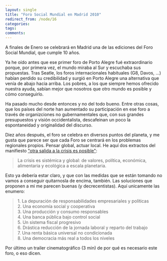 ```yaml
---
layout: single
title: "Foro Social Mundial en Madrid 2010"
redirect_from: /node/16
categories:
tags: 
comments: 
---
```

A finales de Enero se celebrará en Madrid una de las ediciones del Foro Social Mundial, que cumple 10 años.

Ya he oído antes que ese primer foro de Porto Alegre fué extraordinario porque, por primera vez, el mundo miraba al Sur y escuchaba sus propuestas. Tras Seatle, los foros internacionales habituales (G8, Davos, ...) habían perdido su credibilidad y surgió en Porto Alegre una alternativa que venía de abajo hacia arriba. Los pobres, a los que siempre hemos ofrecido nuestra ayuda, sabían mejor que nosotros que otro mundo es posible y cómo conseguirlo.

Ha pasado mucho desde entonces y no del todo bueno. Entre otras cosas, que los países del norte han aumentado su participación en ese foro a través de organizciones no gubernamentales que, con sus grandes presupuestos y visión occidentalista, descafeinan un poco la espontaneidad y originalidad del discurso.

Diez años después, el foro se celebra en diversos puntos del planeta, y me gusta que parece ser que cada Foro se centrará en los problemas regionales propios. Pensar global, actuar local. He aquí dos extractos del manifiesto ["otra salida a la crisis es posible"](http://www.fsmmadrid.org/web2/index.php/crisis/93-manifiesto-otra-salida-de-la-crisis-es-posible):

> La crisis es sistémica y global: de valores, política, económica, alimentaria y ecológica a escala planetaria.

Esto ya debería estar claro, y que con las medidas que se están tomando no vamos a conseguir quitarnosla de encima, también. Las soluciones que proponen a mi me parecen buenas (y decrecentistas). Aquí unicamente las enumero:

> 1\. La depuración de responsabilidades empresariales y políticas  
> 2\. Una economía social y cooperativa  
> 3\. Una producción y consumo responsables  
> 4\. Una banca pública bajo control social  
> 5\. Un sistema fiscal progresivo  
> 6\. Drástica reducción de la jornada laboral y reparto del trabajo  
> 7\. Una renta básica universal no condicionada  
> 8\. Una democracia más real a todos los niveles

Por último un trailer cinematográfico (3 min) de por qué es necesario este foro, o eso dicen.

<object data="http://www.youtube.com/v/nmJkAdlxcIU" type="application/x-shockwave-flash" height="350" width="425"><param name="src" value="http://www.youtube.com/v/nmJkAdlxcIU"></object>
